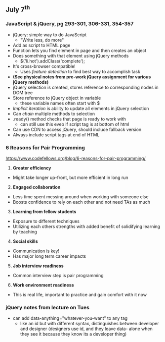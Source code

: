 ## July 7<sup>th</sup>

### JavaScript & jQuery, pg 293-301, 306-331, 354-357

- jQuery: simple way to do JavaScript
  - "Write less, do more"
- Add as script to HTML page
- Function lets you find element in page and then creates an object
- Does something with that element using jQuery methods
  - $('li.hot').addClass('complete');
- It's cross-browser compatible!
  - Uses *feature detection* to find best way to accomplish task
- **(See physical notes from pre-work jQuery assignment for various jQuery methods)**
- jQuery selection is created, stores reference to corresponding nodes in DOM tree
- Store reference to jQuery object in variable
  - these variable names often start with $
- *Implicit iteration* is ability to update all elements in jQuery selection
- Can *chain* multiple methods to selection
- .ready() method checks that page is ready to work with
  - can still use this eveb if script tag is at bottom of html
- Can use CDN to access jQuery, should incluce fallback version
- Always include script tags at end of HTML


### 6 Reasons for Pair Programming
https://www.codefellows.org/blog/6-reasons-for-pair-programming/

1. **Greater efficiency**
- Might take longer up-front, but more efficient in long run

2. **Engaged collaboration**
- Less time spent messing around when working with someone else
- Boosts confidence to rely on each other and not need TAs as much

3. **Learning from fellow students**
- Exposure to different techniques
- Utilizing each others strengths with added benefit of solidifying learning by teaching

4. **Social skills**
- Communication is key!
- Has major long term career impacts

5. **Job interview readiness**
- Common interview step is pair programming 

6. **Work environment readiness**
- This is real life, important to practice and gain comfort with it now


### jQuery notes from lecture on Tues

- can add data-anything="whatever-you-want" to any tag
  - like an id but with different syntax, distinguishes between developer and designer (designers use id, and they leave data- alone when they see it because they know its a developer thing)
